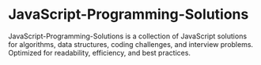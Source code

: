 # JavaScript-Programming-Solutions
JavaScript-Programming-Solutions is a collection of JavaScript solutions for algorithms, data structures, coding challenges, and interview problems. Optimized for readability, efficiency, and best practices.
